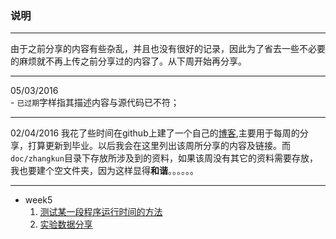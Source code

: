 ### 说明

- - - 

由于之前分享的内容有些杂乱，并且也没有很好的记录，因此为了省去一些不必要的麻烦就不再上传之前分享过的内容了。从下周开始再分享。
- - - 
05/03/2016<br>
    - `已过期`字样指其描述内容与源代码已不符；
- - - 
02/04/2016
我花了些时间在github上建了一个自己的[博客](http://zhaixingzhaiyue.github.io),主要用于每周的分享，打算更新到毕业。以后我会在这里列出该周所分享的内容及链接。而`doc/zhangkun`目录下存放所涉及到的资料，如果该周没有其它的资料需要存放，我也要建个空文件夹，因为这样显得**和谐**。。。。。。<br>
- - - 
- week5
    1. [测试某一段程序运行时间的方法](http://zhaixingzhaiyue.github.io/post/2016/03/31/clock.html)
    2. [实验数据分享](http://zhaixingzhaiyue.github.io/post/2016/04/02/siamese.html)

